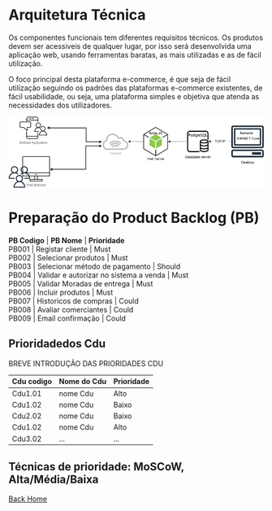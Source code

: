 # Arquitetura Técnica

Os componentes funcionais tem diferentes requisitos técnicos. Os produtos devem ser acessiveis de qualquer lugar, por isso será desenvolvida uma aplicação web, usando ferramentas baratas, as mais utilizadas e as de fácil utilização.

O foco principal desta plataforma e-commerce, é que seja de fácil utilização seguindo os padrões das plataformas e-commerce existentes, de fácil usabilidade, ou seja, uma plataforma simples e objetiva que atenda as necessidades dos utilizadores.


![image](Images\ArquiteturaTecnica.png)


# Preparação do Product Backlog (PB)


**PB Codigo**   |   **PB Nome** |   **Prioridade**  
PB001           |   Registar cliente    |   Must    
PB002           |   Selecionar produtos |   Must    
PB003           |   Selecionar método de pagamento  |   Should  
PB004           |   Validar e autorizar no sistema a venda  |   Must    
PB005   |   Validar Moradas de entrega   |  Must       
PB006   |   Incluir produtos   |    Must     
PB007   |   Historicos de compras   |   Could         
PB008   |   Avaliar comerciantes    |   Could       
PB009   |   Email confirmação      |     Could


## Prioridadedos Cdu

BREVE INTRODUÇÃO DAS PRIORIDADES CDU

Cdu codigo |Nome do Cdu| Prioridade
-----|-----|-----
Cdu1.01 | nome Cdu | Alto
Cdu1.02 | nome Cdu | Baixo
Cdu2.02 | nome Cdu | Baixo
Cdu1.02 | nome Cdu | Alto
Cdu3.02 | ... | ...|


## Técnicas de prioridade: MoSCoW, Alta/Média/Baixa



[Back Home](Home)